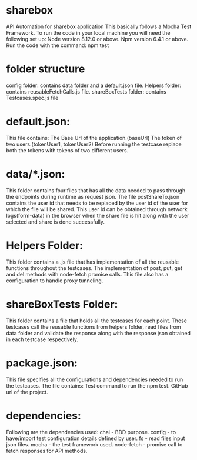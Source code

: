 # sharebox
API Automation for sharebox application
This basically follows a Mocha Test Framework.
To run the code in your local machine you will need the following set up:
Node version 8.12.0 or above.
Npm version 6.4.1 or above.
Run the code with the command: npm test

# folder structure
config folder: contains data folder and a default.json file.
Helpers folder: contains reusableFetchCalls.js file.
shareBoxTests folder: contains Testcases.spec.js file
# default.json:
This file contains:
The Base Url of the application.(baseUrl)
The token of two users.(tokenUser1, tokenUser2)
Before running the testcase replace both the tokens with tokens of two different users.
# data/*.json:
This folder contains four files that has all the data needed to pass through the endpoints during runtime as request json.
The file postShareTo.json contains the user id that needs to be replaced by the user id of the user for which the file will be shared. 
This user id can be obtained through network logs(form-data) in the browser when the share file is hit along with the user selected and share is done successfully.
# Helpers Folder:
This folder contains a .js file that has implementation of all the reusable functions throughout the testcases.
The implementation of post, put, get and del methods with node-fetch promise calls.
This file also has a configuration to handle proxy tunneling.
# shareBoxTests Folder:
This folder contains a file that holds all the testcases for each point.
These testcases call the reusable functions from helpers folder, read files from data folder and validate the response along with the response json obtained in each testcase respectively.

# package.json:
This file specifies all the configurations and dependencies needed to run the testcases.
The file contains:
Test command to run the npm test.
GitHub url of the project.
# dependencies:
Following are the dependencies used:
chai - BDD purpose.
config - to have/import test configuration details defined by user.
fs - read files input json files.
mocha - the test framework used.
node-fetch - promise call to fetch responses for API methods.



